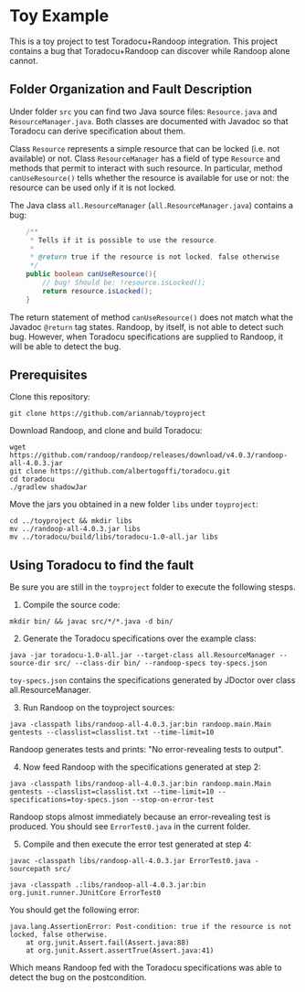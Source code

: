 # Toy Example

This is a toy project to test Toradocu+Randoop integration. This project contains a bug that Toradocu+Randoop can discover while Randoop alone cannot.

## Folder Organization and Fault Description

Under folder `src` you can find two Java source files: `Resource.java` and `ResourceManager.java`. Both classes are documented with Javadoc so that Toradocu can derive specification about them.

Class `Resource` represents a simple resource that can be locked (i.e. not available) or not. Class `ResourceManager` has a field of type `Resource` and methods that permit to interact with such resource. In particular, method `canUseResource()` tells whether the resource is available for use or not: the resource can be used only if it is not locked.

The Java class `all.ResourceManager` (`all.ResourceManager.java`) contains a bug:

```java
    /**
     * Tells if it is possible to use the resource.
     *
     * @return true if the resource is not locked, false otherwise
     */
    public boolean canUseResource(){
        // bug! Should be: !resource.isLocked();
        return resource.isLocked();
    }
```

The return statement of method `canUseResource()` does not match what the Javadoc `@return` tag states. Randoop, by itself, is not able to detect such bug. However, when Toradocu specifications are supplied to Randoop, it will be able to detect the bug.

## Prerequisites

Clone this repository:
```
git clone https://github.com/ariannab/toyproject
```

Download Randoop, and clone and build Toradocu:

```
wget https://github.com/randoop/randoop/releases/download/v4.0.3/randoop-all-4.0.3.jar
git clone https://github.com/albertogoffi/toradocu.git
cd toradocu
./gradlew shadowJar
```

Move the jars you obtained in a new folder `libs` under `toyproject`:
```
cd ../toyproject && mkdir libs
mv ../randoop-all-4.0.3.jar libs
mv ../toradocu/build/libs/toradocu-1.0-all.jar libs
```

## Using Toradocu to find the fault

Be sure you are still in the `toyproject` folder to execute the following stesps.

1. Compile the source code:

`mkdir bin/ && javac src/*/*.java -d bin/`

2. Generate the Toradocu specifications over the example class:

`java -jar toradocu-1.0-all.jar --target-class all.ResourceManager --source-dir src/ --class-dir bin/ --randoop-specs toy-specs.json`

`toy-specs.json` contains the specifications generated by JDoctor over class all.ResourceManager.

3. Run Randoop on the toyproject sources:

`java -classpath libs/randoop-all-4.0.3.jar:bin randoop.main.Main gentests --classlist=classlist.txt --time-limit=10`

Randoop generates tests and prints: "No error-revealing tests to output".

4. Now feed Randoop with the specifications generated at step 2:

`java -classpath libs/randoop-all-4.0.3.jar:bin randoop.main.Main gentests --classlist=classlist.txt --time-limit=10 --specifications=toy-specs.json --stop-on-error-test`

Randoop stops almost immediately because an error-revealing test is produced. You should see `ErrorTest0.java` in the current folder.

5. Compile and then execute the error test generated at step 4:

`javac -classpath libs/randoop-all-4.0.3.jar ErrorTest0.java -sourcepath src/`

`java -classpath .:libs/randoop-all-4.0.3.jar:bin org.junit.runner.JUnitCore ErrorTest0`

You should get the following error:
```
java.lang.AssertionError: Post-condition: true if the resource is not locked, false otherwise.
    at org.junit.Assert.fail(Assert.java:88)
    at org.junit.Assert.assertTrue(Assert.java:41)
```
Which means Randoop fed with the Toradocu specifications was able to detect the bug on the postcondition.
